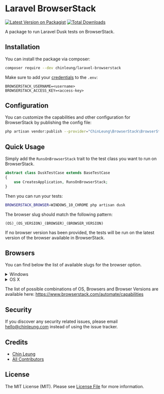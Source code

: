 # Laravel BrowserStack

[![Latest Version on Packagist](https://img.shields.io/packagist/v/chinleung/laravel-browserstack.svg?style=flat-square)](https://packagist.org/packages/chinleung/laravel-browserstack)
[![Total Downloads](https://img.shields.io/packagist/dt/chinleung/laravel-browserstack.svg?style=flat-square)](https://packagist.org/packages/chinleung/laravel-browserstack)

A package to run Laravel Dusk tests on BrowserStack.

## Installation

You can install the package via composer:

```bash
composer require --dev chinleung/laravel-browserstack
```

Make sure to add your [credentials](https://www.browserstack.com/accounts/settings) to the `.env`:

```
BROWSERSTACK_USERNAME=<username>
BROWSERSTACK_ACCESS_KEY=<access-key>
```

## Configuration

You can customize the capabilities and other configuration for BrowserStack by publishing the config file:

```bash
php artisan vendor:publish --provider="ChinLeung\BrowserStack\BrowserStackServiceProvider" --tag="config"
```

## Quick Usage

Simply add the `RunsOnBrowserStack` trait to the test class you want to run on BrowserStack.

```php
abstract class DuskTestCase extends BaseTestCase
{
    use CreatesApplication, RunsOnBrowserStack;
}
```

Then you can run your tests:

```bash
BROWSERSTACK_BROWSER=WINDOWS_10_CHROME php artisan dusk
```

The browser slug should match the following pattern:

```
(OS)_(OS_VERSION)_(BROWSER)_(BROWSER_VERSION)
```

If no browser version has been provided, the tests will be run on the latest version of the browser available in BrowserStack.

## Browsers

You can find below the list of available slugs for the browser option.

<details>
  <summary>Windows</summary>
  
- WINDOWS_10_IE
- WINDOWS_10_EDGE
- WINDOWS_10_CHROME
- WINDOWS_10_FIREFOX
- WINDOWS_8.1_IE
- WINDOWS_8.1_EDGE
- WINDOWS_8.1_CHROME
- WINDOWS_8.1_FIREFOX
- WINDOWS_8_IE
- WINDOWS_8_EDGE
- WINDOWS_8_CHROME
- WINDOWS_8_FIREFOX
- WINDOWS_7_IE
- WINDOWS_7_EDGE
- WINDOWS_7_CHROME
- WINDOWS_7_FIREFOX
- WINDOWS_XP_IE
- WINDOWS_XP_CHROME
- WINDOWS_XP_FIREFOX
- WINDOWS_XP_OPERA
</details>

<details>
  <summary>OS X</summary>
  
- MACOS_CATALINA_SAFARI
- MACOS_CATALINA_CHROME
- MACOS_CATALINA_FIREFOX
- MACOS_CATALINA_EDGE
- MACOS_MOJAVE_SAFARI
- MACOS_MOJAVE_CHROME
- MACOS_MOJAVE_FIREFOX
- MACOS_MOJAVE_OPERA
- MACOS_HIGH_SIERRA_SAFARI
- MACOS_HIGH_SIERRA_CHROME
- MACOS_HIGH_SIERRA_FIREFOX
- MACOS_HIGH_SIERRA_OPERA
- MACOS_SIERRA_SAFARI
- MACOS_SIERRA_CHROME
- MACOS_SIERRA_FIREFOX
- MACOS_SIERRA_OPERA
- MACOS_EL_CAPITAN_SAFARI
- MACOS_EL_CAPITAN_CHROME
- MACOS_EL_CAPITAN_FIREFOX
- MACOS_EL_CAPITAN_OPERA
- MACOS_YOSEMITE_SAFARI
- MACOS_YOSEMITE_CHROME
- MACOS_YOSEMITE_FIREFOX
- MACOS_YOSEMITE_OPERA
- MACOS_MOUNTAIN_LION_SAFARI
- MACOS_MOUNTAIN_LION_CHROME
- MACOS_MOUNTAIN_LION_FIREFOX
- MACOS_MOUNTAIN_LION_OPERA
- MACOS_LION_SAFARI
- MACOS_LION_CHROME
- MACOS_LION_FIREFOX
- MACOS_LION_OPERA
- MACOS_SNOW_LEOPARD_SAFARI
- MACOS_SNOW_LEOPARD_CHROME
- MACOS_SNOW_LEOPARD_FIREFOX
- MACOS_SNOW_LEOPARD_OPERA
</details>

The list of possible combinations of OS, Browsers and Browser Versions are available here: https://www.browserstack.com/automate/capabilities

## Security

If you discover any security related issues, please email hello@chinleung.com instead of using the issue tracker.

## Credits

- [Chin Leung](https://github.com/chinleung)
- [All Contributors](../../contributors)

## License

The MIT License (MIT). Please see [License File](LICENSE.md) for more information.

